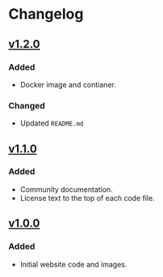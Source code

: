 # Changelog

## [v1.2.0](https://github.com/willtheorangeguy/Nginx-File-Directory/releases/tag/v1.2.0)

### Added

- Docker image and contianer.

### Changed

- Updated `README.md`

## [v1.1.0](https://github.com/willtheorangeguy/Nginx-File-Directory/releases/tag/v1.1.0)

### Added

- Community documentation.
- License text to the top of each code file.

## [v1.0.0](https://github.com/willtheorangeguy/Nginx-File-Directory/releases/tag/v1.0.0)

### Added

- Initial website code and images.

